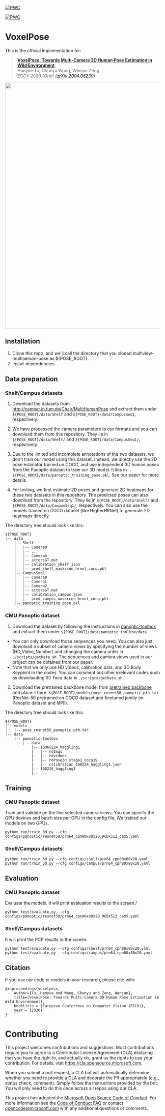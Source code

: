 [![PWC](https://img.shields.io/endpoint.svg?url=https://paperswithcode.com/badge/end-to-end-estimation-of-multi-person-3d/3d-multi-person-pose-estimation-on-campus)](https://paperswithcode.com/sota/3d-multi-person-pose-estimation-on-campus?p=end-to-end-estimation-of-multi-person-3d)

[![PWC](https://img.shields.io/endpoint.svg?url=https://paperswithcode.com/badge/end-to-end-estimation-of-multi-person-3d/3d-multi-person-pose-estimation-on-shelf)](https://paperswithcode.com/sota/3d-multi-person-pose-estimation-on-shelf?p=end-to-end-estimation-of-multi-person-3d)


# VoxelPose
This is the official implementation for:
> [**VoxelPose: Towards Multi-Camera 3D Human Pose Estimation in Wild Environment**](https://arxiv.org/abs/2004.06239),            
> Hanyue Tu, Chunyu Wang, Wenjun Zeng        
> *ECCV 2020 (Oral) ([arXiv 2004.06239](https://arxiv.org/abs/2004.06239))*


<img src="data/panoptic2.gif" width="800"/>


## Installation
1. Clone this repo, and we'll call the directory that you cloned multiview-multiperson-pose as ${POSE_ROOT}.
2. Install dependencies.

## Data preparation

### Shelf/Campus datasets
1. Download the datasets from http://campar.in.tum.de/Chair/MultiHumanPose and extract them under `${POSE_ROOT}/data/Shelf` and `${POSE_ROOT}/data/CampusSeq1`, respectively.

2. We have processed the camera parameters to our formats and you can download them from this repository. They lie in `${POSE_ROOT}/data/Shelf/` and `${POSE_ROOT}/data/CampusSeq1/`,  respectively.

3. Due to the limited and incomplete annotations of the two datasets, we don't train our model using this dataset. Instead, we directly use the 2D pose estimator trained on COCO, and use independent 3D human poses from the Panoptic dataset to train our 3D model. It lies in `${POSE_ROOT}/data/panoptic_training_pose.pkl`. See our paper for more details.

4. For testing, we first estimate 2D poses and generate 2D heatmaps for these two datasets in this repository.  The predicted poses can also download from the repository. They lie in `${POSE_ROOT}/data/Shelf/` and `${POSE_ROOT}/data/CampusSeq1/`,  respectively. You can also use the models trained on COCO dataset (like HigherHRNet) to generate 2D heatmaps directly.

The directory tree should look like this:
```
${POSE_ROOT}
|-- data
    |-- Shelf
    |   |-- Camera0
    |   |-- ...
    |   |-- Camera4
    |   |-- actorsGT.mat
    |   |-- calibration_shelf.json
    |   |-- pred_shelf_maskrcnn_hrnet_coco.pkl
    |-- CampusSeq1
    |   |-- Camera0
    |   |-- Camera1
    |   |-- Camera2
    |   |-- actorsGT.mat
    |   |-- calibration_campus.json
    |   |-- pred_campus_maskrcnn_hrnet_coco.pkl
    |-- panoptic_training_pose.pkl
```


### CMU Panoptic dataset
1. Download the dataset by following the instructions in [panoptic-toolbox](https://github.com/CMU-Perceptual-Computing-Lab/panoptic-toolbox) and extract them under `${POSE_ROOT}/data/panoptic_toolbox/data`.
- You can only download those sequences you need. You can also just download a subset of camera views by specifying the number of views (HD_Video_Number) and changing the camera order in `./scripts/getData.sh`. The sequences and camera views used in our project can be obtained from our paper.
- Note that we only use HD videos,  calibration data, and 3D Body Keypoint in the codes. You can comment out other irrelevant codes such as downloading 3D Face data in `./scripts/getData.sh`.
2. Download the pretrained backbone model from [pretrained backbone](https://1drv.ms/u/s!AtDMlSPvhLfYiGTxTE0OBazOXDYw?e=nBAdfJ) and place it here: `${POSE_ROOT}/models/pose_resnet50_panoptic.pth.tar` (ResNet-50 pretrained on COCO dataset and finetuned jointly on Panoptic dataset and MPII).

The directory tree should look like this:
```
${POSE_ROOT}
|-- models
|   |-- pose_resnet50_panoptic.pth.tar
|-- data
    |-- panoptic-toolbox
        |-- data
            |-- 16060224_haggling1
            |   |-- hdImgs
            |   |-- hdvideos
            |   |-- hdPose3d_stage1_coco19
            |   |-- calibration_160224_haggling1.json
            |-- 160226_haggling1  
            |-- ...
```

## Training
### CMU Panoptic dataset

Train and validate on the five selected camera views. You can specify the GPU devices and batch size per GPU  in the config file. We trained our models on two GPUs.
```
python run/train_3d.py --cfg configs/panoptic/resnet50/prn64_cpn80x80x20_960x512_cam5.yaml
```
### Shelf/Campus datasets
```
python run/train_3d.py --cfg configs/shelf/prn64_cpn80x80x20.yaml
python run/train_3d.py --cfg configs/campus/prn64_cpn80x80x20.yaml
```

## Evaluation
### CMU Panoptic dataset

Evaluate the models. It will print evaluation results to the screen./
```
python test/evaluate.py --cfg configs/panoptic/resnet50/prn64_cpn80x80x20_960x512_cam5.yaml
```
### Shelf/Campus datasets

It will print the PCP results to the screen.
```
python test/evaluate.py --cfg configs/shelf/prn64_cpn80x80x20.yaml
python test/evaluate.py --cfg configs/campus/prn64_cpn80x80x20.yaml
```

## Citation
If you use our code or models in your research, please cite with:
```
@inproceedings{voxelpose,
    author={Tu, Hanyue and Wang, Chunyu and Zeng, Wenjun},
    title={VoxelPose: Towards Multi-Camera 3D Human Pose Estimation in Wild Environment},
    booktitle = {European Conference on Computer Vision (ECCV)},
    year = {2020}
}
```


# Contributing

This project welcomes contributions and suggestions.  Most contributions require you to agree to a
Contributor License Agreement (CLA) declaring that you have the right to, and actually do, grant us
the rights to use your contribution. For details, visit https://cla.opensource.microsoft.com.

When you submit a pull request, a CLA bot will automatically determine whether you need to provide
a CLA and decorate the PR appropriately (e.g., status check, comment). Simply follow the instructions
provided by the bot. You will only need to do this once across all repos using our CLA.

This project has adopted the [Microsoft Open Source Code of Conduct](https://opensource.microsoft.com/codeofconduct/).
For more information see the [Code of Conduct FAQ](https://opensource.microsoft.com/codeofconduct/faq/) or
contact [opencode@microsoft.com](mailto:opencode@microsoft.com) with any additional questions or comments.
